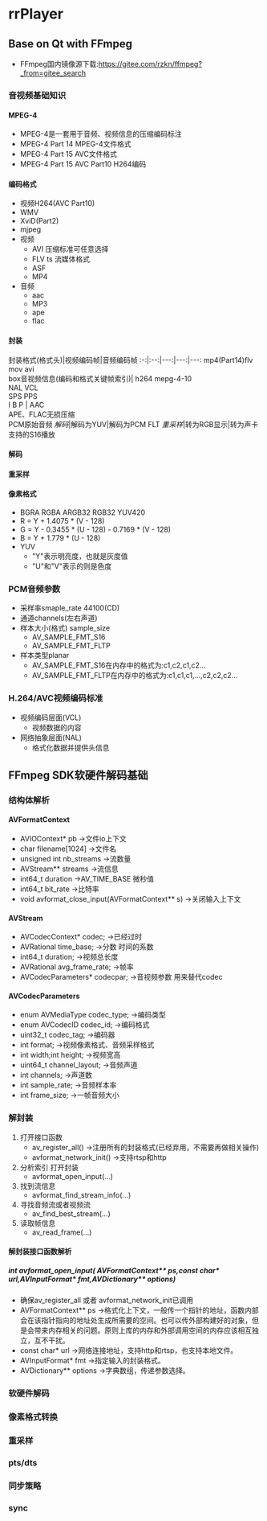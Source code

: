 # rrPlayer
##  Base on Qt with FFmpeg
- FFmpeg国内镜像源下载:https://gitee.com/rzkn/ffmpeg?_from=gitee_search
### 音视频基础知识
#### MPEG-4
- MPEG-4是一套用于音频、视频信息的压缩编码标注
- MPEG-4 Part 14 MPEG-4文件格式
- MPEG-4 Part 15 AVC文件格式
- MPEG-4 Part 15 AVC Part10 H264编码
#### 编码格式
- 视频H264(AVC Part10)
- WMV
- XviD(Part2)
- mjpeg
- 视频
  - AVI 压缩标准可任意选择
  - FLV ts 流媒体格式
  - ASF
  - MP4
- 音频
    - aac
    - MP3
    - ape
    - flac
#### 封装
封装格式(格式头)|视频编码帧|音频编码帧
:-:|:--:|---:|---:|---:
mp4(Part14)flv mov avi<br>box音视频信息(编码和格式关键帧索引)| h264 mepg-4-10<br>NAL VCL<br>SPS PPS<br>I B P  | AAC<br>APE、FLAC无损压缩<br>PCM原始音频
*解码*|解码为YUV|解码为PCM FLT
*重采样*|转为RGB显示|转为声卡支持的S16播放
#### 解码
#### 重采样
#### 像素格式
- BGRA RGBA ARGB32 RGB32 YUV420
- R = Y + 1.4075 * (V - 128)
- G = Y - 0.3455 * (U - 128) - 0.7169 * (V - 128)
- B = Y + 1.779 * (U - 128)
- YUV
    - "Y"表示明亮度，也就是灰度值
    - "U"和"V"表示的则是色度
### PCM音频参数
- 采样率smaple_rate 44100(CD)
- 通道channels(左右声道)
- 样本大小(格式) sample_size
    - AV_SAMPLE_FMT_S16
    - AV_SAMPLE_FMT_FLTP
- 样本类型planar
    - AV_SAMPLE_FMT_S16在内存中的格式为:c1,c2,c1,c2...
    - AV_SAMPLE_FMT_FLTP在内存中的格式为:c1,c1,c1,...,c2,c2,c2...
### H.264/AVC视频编码标准
- 视频编码层面(VCL)
    - 视频数据的内容
- 网络抽象层面(NAL)
    - 格式化数据并提供头信息

## FFmpeg SDK软硬件解码基础
### 结构体解析
#### AVFormatContext
- AVIOContext* pb ->文件io上下文
- char filename[1024] ->文件名
- unsigned int nb_streams ->流数量
- AVStream** streams ->流信息
- int64_t duration ->AV_TIME_BASE 微秒值
- int64_t bit_rate ->比特率
- void avformat_close_input(AVFormatContext** s) ->关闭输入上下文
#### AVStream
- AVCodecContext* codec; ->已经过时
- AVRational time_base; ->分数 时间的系数
- int64_t duration; ->视频总长度
- AVRational avg_frame_rate; ->帧率
- AVCodecParameters* codecpar; ->音视频参数 用来替代codec
#### AVCodecParameters
- enum AVMediaType codec_type; ->编码类型
- enum AVCodecID codec_id; ->编码格式
- uint32_t codec_tag; ->编码器
- int format; ->视频像素格式、音频采样格式
- int width;int height; ->视频宽高
- uint64_t channel_layout; ->音频声道
- int channels; ->声道数
- int sample_rate; ->音频样本率
- int frame_size; ->一帧音频大小
### 解封装
1. 打开接口函数
   - av_register_all() ->注册所有的封装格式(已经弃用，不需要再做相关操作)
   - avformat_network_init() ->支持rtsp和http
2. 分析索引 打开封装
    - avformat_open_input(...)
3. 找到流信息
    - avformat_find_stream_info(...) 
4. 寻找音频流或者视频流
   - av_find_best_stream(...)
5. 读取帧信息
    - av_read_frame(...)
#### 解封装接口函数解析
##### int avformat_open_input( AVFormatContext** ps,const char* url,AVInputFormat* fmt,AVDictionary** options)
- 确保av_register_all 或者 avformat_network_init已调用
- AVFormatContext** ps ->格式化上下文，一般传一个指针的地址，函数内部会在该指针指向的地址处生成所需要的空间。也可以传外部构建好的对象，但是会带来内存相关的问题。原则上库的内存和外部调用空间的内存应该相互独立，互不干扰。
- const char* url ->网络连接地址，支持http和rtsp，也支持本地文件。
- AVInputFormat* fmt ->指定输入的封装格式。
- AVDictionary** options ->字典数组，传递参数选择。
### 软硬件解码
### 像素格式转换
### 重采样
### pts/dts
### 同步策略
### sync